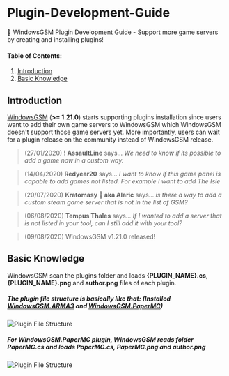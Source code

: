# Plugin-Development-Guide
🧩 WindowsGSM Plugin Development Guide - Support more game servers by creating and installing plugins!

#### Table of Contents:
1. [Introduction](#Introduction)  
1. [Basic Knowledge](#Knowledge)  

<a name="Introduction"/>

## Introduction
[WindowsGSM](https://github.com/WindowsGSM/WindowsGSM) (**>= 1.21.0**) starts supporting plugins installation since users want to add their own game servers to WindowsGSM which WindowsGSM doesn't support those game servers yet. More importantly, users can wait for a plugin release on the community instead of WindowsGSM release. 

> (27/01/2020) **! AssaultLine** says... _We need to know if its possible to add a game now in a custom way._

> (14/04/2020) **Redyear20** says... _I want to know if this game panel is capable to add games not listed. For example I want to add The Isle_

> (20/07/2020) **Kratomasy 🌈 aka Alaric** says... _is there a way to add a custom steam game server that is not in the list of GSM?_

> (06/08/2020) **Tempus Thales** says... _If I wanted to add a server that is not listed in your tool, can I still add it with your tool?_

> (09/08/2020) WindowsGSM v1.21.0 released!

<a name="Knowledge"/>

## Basic Knowledge
WindowsGSM scan the plugins folder and loads **{PLUGIN_NAME}.cs**, **{PLUGIN_NAME}.png** and **author.png** files of each plugin.

##### The plugin file structure is basically like that: (Installed [WindowsGSM.ARMA3](https://github.com/BattlefieldDuck/WindowsGSM.ARMA3) and [WindowsGSM.PaperMC](https://github.com/BattlefieldDuck/WindowsGSM.PaperMC))

![Plugin File Structure](https://windowsgsm.com/assets/images/WindowsGSM-PluginsFileStructure-v1.21.0.png)

##### For **WindowsGSM.PaperMC** plugin, WindowsGSM reads folder **PaperMC.cs** and loads **PaperMC.cs**, **PaperMC.png** and **author.png**
![Plugin File Structure](https://windowsgsm.com/assets/images/plugin-demos/PaperMC-files-usage.png)
